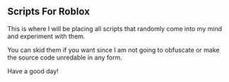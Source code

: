 **Scripts For Roblox**
----------------------------------------------------------------------------------------
This is where I will be placing all scripts that randomly come into my mind and experiment with them.

You can skid them if you want since I am not going to obfuscate or make the source code unredable in any form.

Have a good day!
